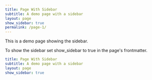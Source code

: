 ```yaml
---
title: Page With Sidebar
subtitle: A demo page with a sidebar
layout: page
show_sidebar: true
permalink: /page-1/
---
```


This is a demo page showing the sidebar.

To show the sidebar set show_sidebar to true in the page's frontmatter.

```yml
title: Page With Sidebar
subtitle: A demo page with a sidebar
layout: page
show_sidebar: true
```
